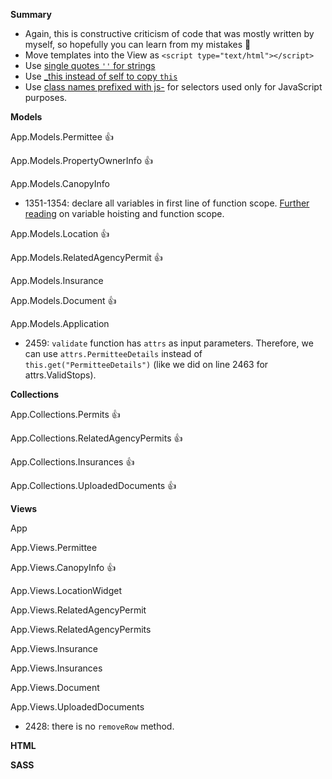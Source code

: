 **Summary**
- Again, this is constructive criticism of code that was mostly written by myself, so hopefully you can learn from my mistakes :grimacing:
- Move templates into the View as `<script type="text/html"></script>`
- Use [single quotes `''` for strings](https://github.com/nycdot/javascript-style-guide#strings)
- Use [_this instead of self to copy `this`](https://github.com/nycdot/javascript-style-guide#naming-conventions)
- Use [class names prefixed with js-](https://github.com/nycdot/javascript-style-guide#jquery) for selectors used only for JavaScript purposes.

**Models**

App.Models.Permittee :thumbsup:

App.Models.PropertyOwnerInfo :thumbsup:

App.Models.CanopyInfo
- 1351-1354: declare all variables in first line of function scope. [Further reading](http://javascriptissexy.com/javascript-variable-scope-and-hoisting-explained/) on variable hoisting and function scope.

App.Models.Location :thumbsup:

App.Models.RelatedAgencyPermit :thumbsup:

App.Models.Insurance

App.Models.Document :thumbsup:

App.Models.Application
- 2459: `validate` function has `attrs` as input parameters. Therefore, we can use `attrs.PermitteeDetails` instead of `this.get("PermitteeDetails")` (like we did on line 2463 for attrs.ValidStops).

**Collections**

App.Collections.Permits :thumbsup:

App.Collections.RelatedAgencyPermits :thumbsup:

App.Collections.Insurances :thumbsup:

App.Collections.UploadedDocuments :thumbsup:

**Views**

App

App.Views.Permittee

App.Views.CanopyInfo :thumbsup:

App.Views.LocationWidget

App.Views.RelatedAgencyPermit

App.Views.RelatedAgencyPermits

App.Views.Insurance

App.Views.Insurances

App.Views.Document

App.Views.UploadedDocuments
- 2428: there is no `removeRow` method.

**HTML**




**SASS**

